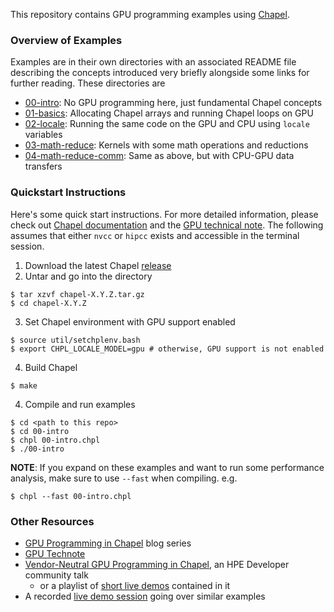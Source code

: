 This repository contains GPU programming examples using
[Chapel](https://chapel-lang.org/).

### Overview of Examples

Examples are in their own directories with an associated README file describing
the concepts introduced very briefly alongside some links for further reading.
These directories are

- [00-intro](https://github.com/e-kayrakli/ChapelOnGpu/tree/main/00-intro): No
  GPU programming here, just fundamental Chapel concepts
- [01-basics](https://github.com/e-kayrakli/ChapelOnGpu/tree/main/01-basics):
  Allocating Chapel arrays and running Chapel loops on GPU
- [02-locale](https://github.com/e-kayrakli/ChapelOnGpu/tree/main/02-locale):
  Running the same code on the GPU and CPU using `locale` variables
- [03-math-reduce](https://github.com/e-kayrakli/ChapelOnGpu/tree/main/03-math-reduce):
  Kernels with some math operations and reductions
- [04-math-reduce-comm](https://github.com/e-kayrakli/ChapelOnGpu/tree/main/04-math-reduce-comm):
  Same as above, but with CPU-GPU data transfers

### Quickstart Instructions

Here's some quick start instructions. For more detailed information, please
check out [Chapel
documentation](https://chapel-lang.org/docs/usingchapel/index.html) and the [GPU
technical note](https://chapel-lang.org/docs/technotes/gpu.html). The following
assumes that either `nvcc` or `hipcc` exists and accessible in the terminal
session.

1. Download the latest Chapel
   [release](https://github.com/chapel-lang/chapel/releases)
2. Untar and go into the directory

```shell
$ tar xzvf chapel-X.Y.Z.tar.gz
$ cd chapel-X.Y.Z
```

3. Set Chapel environment with GPU support enabled

```shell
$ source util/setchplenv.bash
$ export CHPL_LOCALE_MODEL=gpu # otherwise, GPU support is not enabled
```

4. Build Chapel

```shell
$ make
```

4. Compile and run examples

```
$ cd <path to this repo>
$ cd 00-intro
$ chpl 00-intro.chpl
$ ./00-intro
```

**NOTE**: If you expand on these examples and want to run some performance
analysis, make sure to use `--fast` when compiling. e.g.

```shell
$ chpl --fast 00-intro.chpl
```

### Other Resources

- [GPU Programming in
  Chapel](https://chapel-lang.org/blog/series/gpu-programming-in-chapel/) blog
  series
- [GPU Technote](https://chapel-lang.org/docs/technotes/gpu.html)
- [Vendor-Neutral GPU Programming in
  Chapel](https://www.youtube.com/watch?v=nj-WqhGEy24&t=1s&ab_channel=HewlettPackardEnterprise),
  an HPE Developer community talk
  - or a playlist of [short live
    demos](https://www.youtube.com/watch?v=h1V7QuJ9mzk&list=PLuqM5RJ2KYFgNM62w9QdRTcWPpf3rfSwr)
    contained in it
- A recorded [live demo session](https://www.youtube.com/watch?v=5OqjQhfGKes)
  going over similar examples
